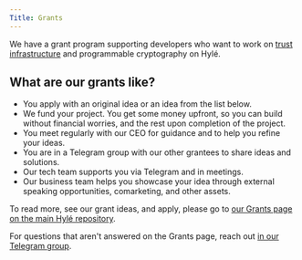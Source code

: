 ```yaml
---
Title: Grants
---
```


We have a grant program supporting developers who want to work on [trust infrastructure](https://gestalt.cafe/trust-infrastructure/) and programmable cryptography on Hylé.

## What are our grants like?

- You apply with an original idea or an idea from the list below. 
- We fund your project. You get some money upfront, so you can build without financial worries, and the rest upon completion of the project.
- You meet regularly with our CEO for guidance and to help you refine your ideas.
- You are in a Telegram group with our other grantees to share ideas and solutions.
- Our tech team supports you via Telegram and in meetings.
- Our business team helps you showcase your idea through external speaking opportunities, comarketing, and other assets.

To read more, see our grant ideas, and apply, please go to [our Grants page on the main Hylé repository](https://github.com/Hyle-org/hyle/blob/main/GRANTS.md).

For questions that aren't answered on the Grants page, reach out [in our Telegram group](https://t.me/hyle_org).